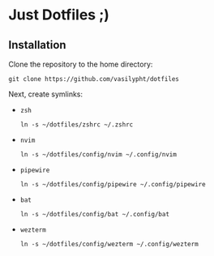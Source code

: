 # Just Dotfiles ;)

## Installation

Clone the repository to the home directory:
```shell
git clone https://github.com/vasilypht/dotfiles
```

Next, create symlinks:

 - `zsh`

    ```shell
    ln -s ~/dotfiles/zshrc ~/.zshrc
    ```

 - `nvim`

    ```shell
    ln -s ~/dotfiles/config/nvim ~/.config/nvim
    ```

 - `pipewire`

    ```shell
    ln -s ~/dotfiles/config/pipewire ~/.config/pipewire
    ```

 - `bat`
    
    ```shell
    ln -s ~/dotfiles/config/bat ~/.config/bat
    ```

 - `wezterm`

    ```shell
    ln -s ~/dotfiles/config/wezterm ~/.config/wezterm
    ```

